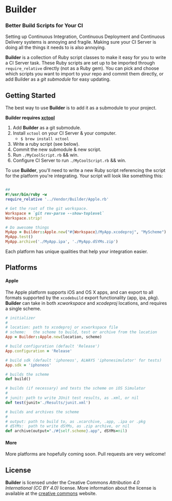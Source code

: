 Builder
=======

### Better Build Scripts for Your CI

Setting up Continuous Integration, Continuous Deployment and Continuous Delivery systems is annoying and fragile. Making sure your CI Server is doing all the things it needs to is also annoying.

**Builder** is a collection of Ruby script classes to make it easy for you to write a CI Server task. These Ruby scripts are set up to be imported through `require_relative` directly (not as a Ruby gem). You can pick and choose which scripts you want to import to your repo and commit them directly, or add Builder as a *git submodule* for easy updating.

## Getting Started

The best way to use **Builder** is to add it as a submodule to your project.

**Builder requires [xctool](https://github.com/facebook/xctool/)**

1. Add **Builder** as a git submodule.
1. Install `xctool` on your CI Server & your computer.
    - `$ brew install xctool`
1. Write a ruby script (see below).
1. Commit the new submodule & new script.
1. Run `./MyCoolScript.rb` && win.
1. Configure CI Server to run `./MyCoolScript.rb` && win.

To use **Builder**, you'll need to write a new Ruby script referencing the script for the platform you're integrating. Your script will look like something this:

```ruby

##
#!/usr/bin/ruby -w
require_relative '../Vendor/Builder/Apple.rb'

# Get the root of the git workspace.
Workspace = `git rev-parse --show-toplevel`
Workspace.strip!

# Do awesome things
MyApp = Builder::Apple.new("#{Workspace}/MyApp.xcodeproj", "MyScheme")
MyApp.test()
MyApp.archive('./MyApp.ipa', './MyApp.dSYMs.zip')
```

Each platform has unique qualities that help your integration easier.

## Platforms

#### Apple

The Apple platform supports iOS and OS X apps, and can export to all formats supported by the `xcodebuild` export functionality (app, ipa, pkg). **Builder** can take in both *xcworkspace* and *xcodeproj* locations, and requires a single scheme.

```ruby
# initializer
#
# location: path to xcodeproj or xcworkspace file
# scheme:   the scheme to build, test or archive from the location
App = Builder::Apple.new(location, scheme)

# build configuration (default 'Release')
App.configuration = 'Release'

# build sdk (default 'iphoneos', ALWAYS 'iphonesimulator' for tests)
App.sdk = 'iphoneos'

# builds the scheme
def build()

# builds (if necessary) and tests the scheme on iOS Simulator
#
# junit: path to write JUnit test results, as .xml, or nil
def test(junit='./Results/junit.xml')

# builds and archives the scheme
#
# output: path to build to, as .xcarchive, .app, .ipa or .pkg
# dSYMs:  path to write dSYMs, as .zip archive, or nil
def archive(output="./#{self.scheme}.app", dSYMs=nil)
```

#### More

More platforms are hopefully coming soon. Pull requests are very welcome!

## License

**Builder** is licensed under the Creative Commons *Attribution 4.0 International (CC BY 4.0)* license. More information about the license is available at the [creative commons](http://creativecommons.org/licenses/by/4.0/) website.
